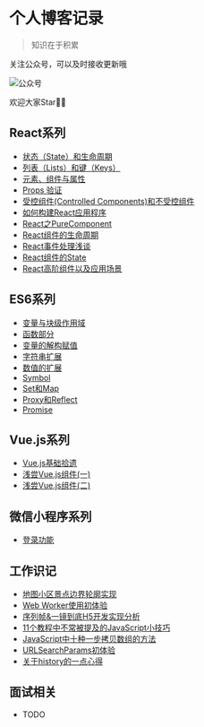 # 个人博客记录

> 知识在于积累

关注公众号，可以及时接收更新哦


![公众号](https://segmentfault.com/img/bVbrzrM?w=258&h=258)

欢迎大家Star🌟🌟

## React系列
- [状态（State）和生命周期](https://github.com/lengxing/MyBlog/issues/17)
- [列表（Lists）和键（Keys）](https://github.com/lengxing/MyBlog/issues/15)
- [元素、组件与属性](https://github.com/lengxing/MyBlog/issues/13)
- [Props 验证](https://github.com/lengxing/MyBlog/issues/16)
- [受控组件(Controlled Components)和不受控组件](https://github.com/lengxing/MyBlog/issues/12)
- [如何构建React应用程序](https://github.com/lengxing/MyBlog/issues/14)
- [React之PureComponent](https://github.com/lengxing/MyBlog/issues/18)
- [React组件的生命周期](https://github.com/lengxing/MyBlog/issues/20)
- [React事件处理浅谈](https://github.com/lengxing/MyBlog/issues/21)
- [React组件的State](https://github.com/lengxing/MyBlog/issues/22)
- [React高阶组件以及应用场景](https://github.com/lengxing/MyBlog/issues/33)


## ES6系列

- [变量与块级作用域](https://github.com/lengxing/MyBlog/issues/10)
- [函数部分](https://github.com/lengxing/MyBlog/issues/3)
- [变量的解构赋值](https://github.com/lengxing/MyBlog/issues/9)
- [字符串扩展](https://github.com/lengxing/MyBlog/issues/7)
- [数值的扩展](https://github.com/lengxing/MyBlog/issues/4)
- [Symbol](https://github.com/lengxing/MyBlog/issues/8)
- [Set和Map](https://github.com/lengxing/MyBlog/issues/6)
- [Proxy和Reflect](https://github.com/lengxing/MyBlog/issues/5)
- [Promise](https://github.com/lengxing/MyBlog/issues/1)

## Vue.js系列

- [Vue.js基础拾遗](https://github.com/lengxing/MyBlog/issues/25)
- [浅尝Vue.js组件(一)](https://github.com/lengxing/MyBlog/issues/26)
- [浅尝Vue.js组件(二)](https://github.com/lengxing/MyBlog/issues/27)

## 微信小程序系列

- [登录功能](https://github.com/lengxing/MyBlog/issues/28)

## 工作识记

- [地图小区景点边界轮廓实现](https://github.com/lengxing/MyBlog/issues/19)
- [Web Worker使用初体验](https://github.com/lengxing/MyBlog/issues/23)
- [序列帧&一镜到底H5开发实现分析](https://github.com/lengxing/MyBlog/issues/24)
- [11个教程中不常被提及的JavaScript小技巧](https://github.com/lengxing/MyBlog/issues/29)
- [JavaScript中十种一步拷贝数组的方法](https://github.com/lengxing/MyBlog/issues/30)
- [URLSearchParams初体验](https://github.com/lengxing/MyBlog/issues/31)
- [关于history的一点心得](https://github.com/lengxing/MyBlog/issues/32)

## 面试相关
 - TODO
